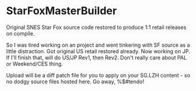 # StarFoxMasterBuilder
Original SNES Star Fox source code restored to produce 1:1 retail releases on compile.

So I was tired working on an project and went tinkering with SF source as a little distraction. 
Got original US retail restored already. Now working on JP.
If I'll finish that, will do US/JP Rev1, then Rev2. Don't really care about PAL or Weekend/CES thing.

Upload will be a diff patch file for you to apply on your SG.LZH content - so no dodgy source files hosted here.
Go away, %$#tendo!

